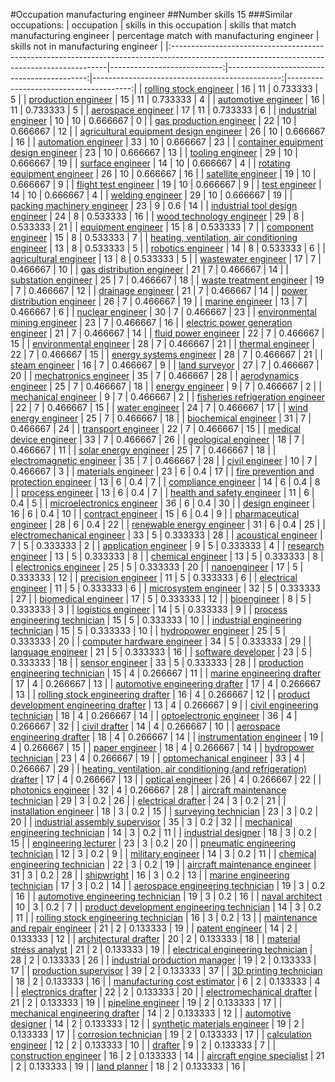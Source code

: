 #Occupation manufacturing engineer
##Number skills 15
###Similar occupations:
| occupation                                                                                                                                  |   skills in this occupation |   skills that match manufacturing engineer |   percentage match with manufacturing engineer |   skills not in manufacturing engineer |
|:--------------------------------------------------------------------------------------------------------------------------------------------|----------------------------:|-------------------------------------------:|-----------------------------------------------:|---------------------------------------:|
| [rolling stock engineer](rolling_stock_engineer.md)                                                                                         |                          16 |                                         11 |                                       0.733333 |                                      5 |
| [production engineer](production_engineer.md)                                                                                               |                          15 |                                         11 |                                       0.733333 |                                      4 |
| [automotive engineer](automotive_engineer.md)                                                                                               |                          16 |                                         11 |                                       0.733333 |                                      5 |
| [aerospace engineer](aerospace_engineer.md)                                                                                                 |                          17 |                                         11 |                                       0.733333 |                                      6 |
| [industrial engineer](industrial_engineer.md)                                                                                               |                          10 |                                         10 |                                       0.666667 |                                      0 |
| [gas production engineer](gas_production_engineer.md)                                                                                       |                          22 |                                         10 |                                       0.666667 |                                     12 |
| [agricultural equipment design engineer](agricultural_equipment_design_engineer.md)                                                         |                          26 |                                         10 |                                       0.666667 |                                     16 |
| [automation engineer](automation_engineer.md)                                                                                               |                          33 |                                         10 |                                       0.666667 |                                     23 |
| [container equipment design engineer](container_equipment_design_engineer.md)                                                               |                          23 |                                         10 |                                       0.666667 |                                     13 |
| [tooling engineer](tooling_engineer.md)                                                                                                     |                          29 |                                         10 |                                       0.666667 |                                     19 |
| [surface engineer](surface_engineer.md)                                                                                                     |                          14 |                                         10 |                                       0.666667 |                                      4 |
| [rotating equipment engineer](rotating_equipment_engineer.md)                                                                               |                          26 |                                         10 |                                       0.666667 |                                     16 |
| [satellite engineer](satellite_engineer.md)                                                                                                 |                          19 |                                         10 |                                       0.666667 |                                      9 |
| [flight test engineer](flight_test_engineer.md)                                                                                             |                          19 |                                         10 |                                       0.666667 |                                      9 |
| [test engineer](test_engineer.md)                                                                                                           |                          14 |                                         10 |                                       0.666667 |                                      4 |
| [welding engineer](welding_engineer.md)                                                                                                     |                          29 |                                         10 |                                       0.666667 |                                     19 |
| [packing machinery engineer](packing_machinery_engineer.md)                                                                                 |                          23 |                                          9 |                                       0.6      |                                     14 |
| [industrial tool design engineer](industrial_tool_design_engineer.md)                                                                       |                          24 |                                          8 |                                       0.533333 |                                     16 |
| [wood technology engineer](wood_technology_engineer.md)                                                                                     |                          29 |                                          8 |                                       0.533333 |                                     21 |
| [equipment engineer](equipment_engineer.md)                                                                                                 |                          15 |                                          8 |                                       0.533333 |                                      7 |
| [component engineer](component_engineer.md)                                                                                                 |                          15 |                                          8 |                                       0.533333 |                                      7 |
| [heating, ventilation, air conditioning engineer](heating,_ventilation,_air_conditioning_engineer.md)                                       |                          13 |                                          8 |                                       0.533333 |                                      5 |
| [robotics engineer](robotics_engineer.md)                                                                                                   |                          14 |                                          8 |                                       0.533333 |                                      6 |
| [agricultural engineer](agricultural_engineer.md)                                                                                           |                          13 |                                          8 |                                       0.533333 |                                      5 |
| [wastewater engineer](wastewater_engineer.md)                                                                                               |                          17 |                                          7 |                                       0.466667 |                                     10 |
| [gas distribution engineer](gas_distribution_engineer.md)                                                                                   |                          21 |                                          7 |                                       0.466667 |                                     14 |
| [substation engineer](substation_engineer.md)                                                                                               |                          25 |                                          7 |                                       0.466667 |                                     18 |
| [waste treatment engineer](waste_treatment_engineer.md)                                                                                     |                          19 |                                          7 |                                       0.466667 |                                     12 |
| [drainage engineer](drainage_engineer.md)                                                                                                   |                          21 |                                          7 |                                       0.466667 |                                     14 |
| [power distribution engineer](power_distribution_engineer.md)                                                                               |                          26 |                                          7 |                                       0.466667 |                                     19 |
| [marine engineer](marine_engineer.md)                                                                                                       |                          13 |                                          7 |                                       0.466667 |                                      6 |
| [nuclear engineer](nuclear_engineer.md)                                                                                                     |                          30 |                                          7 |                                       0.466667 |                                     23 |
| [environmental mining engineer](environmental_mining_engineer.md)                                                                           |                          23 |                                          7 |                                       0.466667 |                                     16 |
| [electric power generation engineer](electric_power_generation_engineer.md)                                                                 |                          21 |                                          7 |                                       0.466667 |                                     14 |
| [fluid power engineer](fluid_power_engineer.md)                                                                                             |                          22 |                                          7 |                                       0.466667 |                                     15 |
| [environmental engineer](environmental_engineer.md)                                                                                         |                          28 |                                          7 |                                       0.466667 |                                     21 |
| [thermal engineer](thermal_engineer.md)                                                                                                     |                          22 |                                          7 |                                       0.466667 |                                     15 |
| [energy systems engineer](energy_systems_engineer.md)                                                                                       |                          28 |                                          7 |                                       0.466667 |                                     21 |
| [steam engineer](steam_engineer.md)                                                                                                         |                          16 |                                          7 |                                       0.466667 |                                      9 |
| [land surveyor](land_surveyor.md)                                                                                                           |                          27 |                                          7 |                                       0.466667 |                                     20 |
| [mechatronics engineer](mechatronics_engineer.md)                                                                                           |                          35 |                                          7 |                                       0.466667 |                                     28 |
| [aerodynamics engineer](aerodynamics_engineer.md)                                                                                           |                          25 |                                          7 |                                       0.466667 |                                     18 |
| [energy engineer](energy_engineer.md)                                                                                                       |                           9 |                                          7 |                                       0.466667 |                                      2 |
| [mechanical engineer](mechanical_engineer.md)                                                                                               |                           9 |                                          7 |                                       0.466667 |                                      2 |
| [fisheries refrigeration engineer](fisheries_refrigeration_engineer.md)                                                                     |                          22 |                                          7 |                                       0.466667 |                                     15 |
| [water engineer](water_engineer.md)                                                                                                         |                          24 |                                          7 |                                       0.466667 |                                     17 |
| [wind energy engineer](wind_energy_engineer.md)                                                                                             |                          25 |                                          7 |                                       0.466667 |                                     18 |
| [biochemical engineer](biochemical_engineer.md)                                                                                             |                          31 |                                          7 |                                       0.466667 |                                     24 |
| [transport engineer](transport_engineer.md)                                                                                                 |                          22 |                                          7 |                                       0.466667 |                                     15 |
| [medical device engineer](medical_device_engineer.md)                                                                                       |                          33 |                                          7 |                                       0.466667 |                                     26 |
| [geological engineer](geological_engineer.md)                                                                                               |                          18 |                                          7 |                                       0.466667 |                                     11 |
| [solar energy engineer](solar_energy_engineer.md)                                                                                           |                          25 |                                          7 |                                       0.466667 |                                     18 |
| [electromagnetic engineer](electromagnetic_engineer.md)                                                                                     |                          35 |                                          7 |                                       0.466667 |                                     28 |
| [civil engineer](civil_engineer.md)                                                                                                         |                          10 |                                          7 |                                       0.466667 |                                      3 |
| [materials engineer](materials_engineer.md)                                                                                                 |                          23 |                                          6 |                                       0.4      |                                     17 |
| [fire prevention and protection engineer](fire_prevention_and_protection_engineer.md)                                                       |                          13 |                                          6 |                                       0.4      |                                      7 |
| [compliance engineer](compliance_engineer.md)                                                                                               |                          14 |                                          6 |                                       0.4      |                                      8 |
| [process engineer](process_engineer.md)                                                                                                     |                          13 |                                          6 |                                       0.4      |                                      7 |
| [health and safety engineer](health_and_safety_engineer.md)                                                                                 |                          11 |                                          6 |                                       0.4      |                                      5 |
| [microelectronics engineer](microelectronics_engineer.md)                                                                                   |                          36 |                                          6 |                                       0.4      |                                     30 |
| [design engineer](design_engineer.md)                                                                                                       |                          16 |                                          6 |                                       0.4      |                                     10 |
| [contract engineer](contract_engineer.md)                                                                                                   |                          15 |                                          6 |                                       0.4      |                                      9 |
| [pharmaceutical engineer](pharmaceutical_engineer.md)                                                                                       |                          28 |                                          6 |                                       0.4      |                                     22 |
| [renewable energy engineer](renewable_energy_engineer.md)                                                                                   |                          31 |                                          6 |                                       0.4      |                                     25 |
| [electromechanical engineer](electromechanical_engineer.md)                                                                                 |                          33 |                                          5 |                                       0.333333 |                                     28 |
| [acoustical engineer](acoustical_engineer.md)                                                                                               |                           7 |                                          5 |                                       0.333333 |                                      2 |
| [application engineer](application_engineer.md)                                                                                             |                           9 |                                          5 |                                       0.333333 |                                      4 |
| [research engineer](research_engineer.md)                                                                                                   |                          13 |                                          5 |                                       0.333333 |                                      8 |
| [chemical engineer](chemical_engineer.md)                                                                                                   |                          13 |                                          5 |                                       0.333333 |                                      8 |
| [electronics engineer](electronics_engineer.md)                                                                                             |                          25 |                                          5 |                                       0.333333 |                                     20 |
| [nanoengineer](nanoengineer.md)                                                                                                             |                          17 |                                          5 |                                       0.333333 |                                     12 |
| [precision engineer](precision_engineer.md)                                                                                                 |                          11 |                                          5 |                                       0.333333 |                                      6 |
| [electrical engineer](electrical_engineer.md)                                                                                               |                          11 |                                          5 |                                       0.333333 |                                      6 |
| [microsystem engineer](microsystem_engineer.md)                                                                                             |                          32 |                                          5 |                                       0.333333 |                                     27 |
| [biomedical engineer](biomedical_engineer.md)                                                                                               |                          17 |                                          5 |                                       0.333333 |                                     12 |
| [bioengineer](bioengineer.md)                                                                                                               |                           8 |                                          5 |                                       0.333333 |                                      3 |
| [logistics engineer](logistics_engineer.md)                                                                                                 |                          14 |                                          5 |                                       0.333333 |                                      9 |
| [process engineering technician](process_engineering_technician.md)                                                                         |                          15 |                                          5 |                                       0.333333 |                                     10 |
| [industrial engineering technician](industrial_engineering_technician.md)                                                                   |                          15 |                                          5 |                                       0.333333 |                                     10 |
| [hydropower engineer](hydropower_engineer.md)                                                                                               |                          25 |                                          5 |                                       0.333333 |                                     20 |
| [computer hardware engineer](computer_hardware_engineer.md)                                                                                 |                          34 |                                          5 |                                       0.333333 |                                     29 |
| [language engineer](language_engineer.md)                                                                                                   |                          21 |                                          5 |                                       0.333333 |                                     16 |
| [software developer](software_developer.md)                                                                                                 |                          23 |                                          5 |                                       0.333333 |                                     18 |
| [sensor engineer](sensor_engineer.md)                                                                                                       |                          33 |                                          5 |                                       0.333333 |                                     28 |
| [production engineering technician](production_engineering_technician.md)                                                                   |                          15 |                                          4 |                                       0.266667 |                                     11 |
| [marine engineering drafter](marine_engineering_drafter.md)                                                                                 |                          17 |                                          4 |                                       0.266667 |                                     13 |
| [automotive engineering drafter](automotive_engineering_drafter.md)                                                                         |                          17 |                                          4 |                                       0.266667 |                                     13 |
| [rolling stock engineering drafter](rolling_stock_engineering_drafter.md)                                                                   |                          16 |                                          4 |                                       0.266667 |                                     12 |
| [product development engineering drafter](product_development_engineering_drafter.md)                                                       |                          13 |                                          4 |                                       0.266667 |                                      9 |
| [civil engineering technician](civil_engineering_technician.md)                                                                             |                          18 |                                          4 |                                       0.266667 |                                     14 |
| [optoelectronic engineer](optoelectronic_engineer.md)                                                                                       |                          36 |                                          4 |                                       0.266667 |                                     32 |
| [civil drafter](civil_drafter.md)                                                                                                           |                          14 |                                          4 |                                       0.266667 |                                     10 |
| [aerospace engineering drafter](aerospace_engineering_drafter.md)                                                                           |                          18 |                                          4 |                                       0.266667 |                                     14 |
| [instrumentation engineer](instrumentation_engineer.md)                                                                                     |                          19 |                                          4 |                                       0.266667 |                                     15 |
| [paper engineer](paper_engineer.md)                                                                                                         |                          18 |                                          4 |                                       0.266667 |                                     14 |
| [hydropower technician](hydropower_technician.md)                                                                                           |                          23 |                                          4 |                                       0.266667 |                                     19 |
| [optomechanical engineer](optomechanical_engineer.md)                                                                                       |                          33 |                                          4 |                                       0.266667 |                                     29 |
| [heating, ventilation, air conditioning (and refrigeration) drafter](heating,_ventilation,_air_conditioning_(and_refrigeration)_drafter.md) |                          17 |                                          4 |                                       0.266667 |                                     13 |
| [optical engineer](optical_engineer.md)                                                                                                     |                          26 |                                          4 |                                       0.266667 |                                     22 |
| [photonics engineer](photonics_engineer.md)                                                                                                 |                          32 |                                          4 |                                       0.266667 |                                     28 |
| [aircraft maintenance technician](aircraft_maintenance_technician.md)                                                                       |                          29 |                                          3 |                                       0.2      |                                     26 |
| [electrical drafter](electrical_drafter.md)                                                                                                 |                          24 |                                          3 |                                       0.2      |                                     21 |
| [installation engineer](installation_engineer.md)                                                                                           |                          18 |                                          3 |                                       0.2      |                                     15 |
| [surveying technician](surveying_technician.md)                                                                                             |                          23 |                                          3 |                                       0.2      |                                     20 |
| [industrial assembly supervisor](industrial_assembly_supervisor.md)                                                                         |                          35 |                                          3 |                                       0.2      |                                     32 |
| [mechanical engineering technician](mechanical_engineering_technician.md)                                                                   |                          14 |                                          3 |                                       0.2      |                                     11 |
| [industrial designer](industrial_designer.md)                                                                                               |                          18 |                                          3 |                                       0.2      |                                     15 |
| [engineering lecturer](engineering_lecturer.md)                                                                                             |                          23 |                                          3 |                                       0.2      |                                     20 |
| [pneumatic engineering technician](pneumatic_engineering_technician.md)                                                                     |                          12 |                                          3 |                                       0.2      |                                      9 |
| [military engineer](military_engineer.md)                                                                                                   |                          14 |                                          3 |                                       0.2      |                                     11 |
| [chemical engineering technician](chemical_engineering_technician.md)                                                                       |                          22 |                                          3 |                                       0.2      |                                     19 |
| [aircraft maintenance engineer](aircraft_maintenance_engineer.md)                                                                           |                          31 |                                          3 |                                       0.2      |                                     28 |
| [shipwright](shipwright.md)                                                                                                                 |                          16 |                                          3 |                                       0.2      |                                     13 |
| [marine engineering technician](marine_engineering_technician.md)                                                                           |                          17 |                                          3 |                                       0.2      |                                     14 |
| [aerospace engineering technician](aerospace_engineering_technician.md)                                                                     |                          19 |                                          3 |                                       0.2      |                                     16 |
| [automotive engineering technician](automotive_engineering_technician.md)                                                                   |                          19 |                                          3 |                                       0.2      |                                     16 |
| [naval architect](naval_architect.md)                                                                                                       |                          10 |                                          3 |                                       0.2      |                                      7 |
| [product development engineering technician](product_development_engineering_technician.md)                                                 |                          14 |                                          3 |                                       0.2      |                                     11 |
| [rolling stock engineering technician](rolling_stock_engineering_technician.md)                                                             |                          16 |                                          3 |                                       0.2      |                                     13 |
| [maintenance and repair engineer](maintenance_and_repair_engineer.md)                                                                       |                          21 |                                          2 |                                       0.133333 |                                     19 |
| [patent engineer](patent_engineer.md)                                                                                                       |                          14 |                                          2 |                                       0.133333 |                                     12 |
| [architectural drafter](architectural_drafter.md)                                                                                           |                          20 |                                          2 |                                       0.133333 |                                     18 |
| [material stress analyst](material_stress_analyst.md)                                                                                       |                          21 |                                          2 |                                       0.133333 |                                     19 |
| [electrical engineering technician](electrical_engineering_technician.md)                                                                   |                          28 |                                          2 |                                       0.133333 |                                     26 |
| [industrial production manager](industrial_production_manager.md)                                                                           |                          19 |                                          2 |                                       0.133333 |                                     17 |
| [production supervisor](production_supervisor.md)                                                                                           |                          39 |                                          2 |                                       0.133333 |                                     37 |
| [3D printing technician](3D_printing_technician.md)                                                                                         |                          18 |                                          2 |                                       0.133333 |                                     16 |
| [manufacturing cost estimator](manufacturing_cost_estimator.md)                                                                             |                           6 |                                          2 |                                       0.133333 |                                      4 |
| [electronics drafter](electronics_drafter.md)                                                                                               |                          22 |                                          2 |                                       0.133333 |                                     20 |
| [electromechanical drafter](electromechanical_drafter.md)                                                                                   |                          21 |                                          2 |                                       0.133333 |                                     19 |
| [pipeline engineer](pipeline_engineer.md)                                                                                                   |                          19 |                                          2 |                                       0.133333 |                                     17 |
| [mechanical engineering drafter](mechanical_engineering_drafter.md)                                                                         |                          14 |                                          2 |                                       0.133333 |                                     12 |
| [automotive designer](automotive_designer.md)                                                                                               |                          14 |                                          2 |                                       0.133333 |                                     12 |
| [synthetic materials engineer](synthetic_materials_engineer.md)                                                                             |                          19 |                                          2 |                                       0.133333 |                                     17 |
| [corrosion technician](corrosion_technician.md)                                                                                             |                          19 |                                          2 |                                       0.133333 |                                     17 |
| [calculation engineer](calculation_engineer.md)                                                                                             |                          12 |                                          2 |                                       0.133333 |                                     10 |
| [drafter](drafter.md)                                                                                                                       |                           9 |                                          2 |                                       0.133333 |                                      7 |
| [construction engineer](construction_engineer.md)                                                                                           |                          16 |                                          2 |                                       0.133333 |                                     14 |
| [aircraft engine specialist](aircraft_engine_specialist.md)                                                                                 |                          21 |                                          2 |                                       0.133333 |                                     19 |
| [land planner](land_planner.md)                                                                                                             |                          18 |                                          2 |                                       0.133333 |                                     16 |
